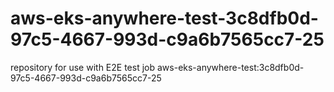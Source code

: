 # aws-eks-anywhere-test-3c8dfb0d-97c5-4667-993d-c9a6b7565cc7-25
repository for use with E2E test job aws-eks-anywhere-test:3c8dfb0d-97c5-4667-993d-c9a6b7565cc7-25
